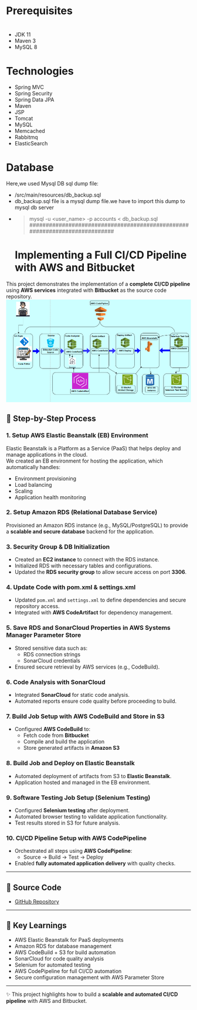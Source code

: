 # Prerequisites
#
- JDK 11 
- Maven 3 
- MySQL 8

# Technologies 
- Spring MVC
- Spring Security
- Spring Data JPA
- Maven
- JSP
- Tomcat
- MySQL
- Memcached
- Rabbitmq
- ElasticSearch
# Database
Here,we used Mysql DB 
sql dump file:
- /src/main/resources/db_backup.sql
- db_backup.sql file is a mysql dump file.we have to import this dump to mysql db server
- > mysql -u <user_name> -p accounts < db_backup.sql
###########################################################################
  # Implementing a Full CI/CD Pipeline with AWS and Bitbucket

This project demonstrates the implementation of a **complete CI/CD pipeline** using **AWS services** integrated with **Bitbucket** as the source code repository.
![Architecture](images/cdaws-1.png)

## 🚀 Step-by-Step Process

### 1. Setup AWS Elastic Beanstalk (EB) Environment
Elastic Beanstalk is a Platform as a Service (PaaS) that helps deploy and manage applications in the cloud.  
We created an EB environment for hosting the application, which automatically handles:
- Environment provisioning  
- Load balancing  
- Scaling  
- Application health monitoring  

### 2. Setup Amazon RDS (Relational Database Service)
Provisioned an Amazon RDS instance (e.g., MySQL/PostgreSQL) to provide a **scalable and secure database** backend for the application.

### 3. Security Group & DB Initialization
- Created an **EC2 instance** to connect with the RDS instance.  
- Initialized RDS with necessary tables and configurations.  
- Updated the **RDS security group** to allow secure access on port **3306**.  

### 4. Update Code with pom.xml & settings.xml
- Updated `pom.xml` and `settings.xml` to define dependencies and secure repository access.  
- Integrated with **AWS CodeArtifact** for dependency management.  

### 5. Save RDS and SonarCloud Properties in AWS Systems Manager Parameter Store
- Stored sensitive data such as:
  - RDS connection strings  
  - SonarCloud credentials  
- Ensured secure retrieval by AWS services (e.g., CodeBuild).  

### 6. Code Analysis with SonarCloud
- Integrated **SonarCloud** for static code analysis.  
- Automated reports ensure code quality before proceeding to build.  

### 7. Build Job Setup with AWS CodeBuild and Store in S3
- Configured **AWS CodeBuild** to:  
  - Fetch code from **Bitbucket**  
  - Compile and build the application  
  - Store generated artifacts in **Amazon S3**  

### 8. Build Job and Deploy on Elastic Beanstalk
- Automated deployment of artifacts from S3 to **Elastic Beanstalk**.  
- Application hosted and managed in the EB environment.  

### 9. Software Testing Job Setup (Selenium Testing)
- Configured **Selenium testing** after deployment.  
- Automated browser testing to validate application functionality.  
- Test results stored in S3 for future analysis.  

### 10. CI/CD Pipeline Setup with AWS CodePipeline
- Orchestrated all steps using **AWS CodePipeline**:  
  - Source → Build → Test → Deploy  
- Enabled **fully automated application delivery** with quality checks.  

---

## 📂 Source Code
- [GitHub Repository](https://github.com/azizi-devops/CD-AWS)

---

## 🎯 Key Learnings
- AWS Elastic Beanstalk for PaaS deployments  
- Amazon RDS for database management  
- AWS CodeBuild + S3 for build automation  
- SonarCloud for code quality analysis  
- Selenium for automated testing  
- AWS CodePipeline for full CI/CD automation  
- Secure configuration management with AWS Parameter Store  

---
✨ This project highlights how to build a **scalable and automated CI/CD pipeline** with AWS and Bitbucket.
